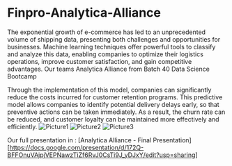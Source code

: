 # Finpro-Analytica-Alliance

The exponential growth of e-commerce has led to an unprecedented volume of shipping data, presenting both challenges and opportunities for businesses. Machine learning techniques offer powerful tools to classify and analyze this data, enabling companies to optimize their logistics operations, improve customer satisfaction, and gain competitive advantages. Our teams Analytica Alliance from Batch 40 Data Science Bootcamp 

Through the implementation of this model, companies can significantly reduce the costs incurred for customer retention programs. This predictive model allows companies to identify potential delivery delays early, so that preventive actions can be taken immediately. As a result, the churn rate can be reduced, and customer loyalty can be maintained more effectively and efficiently.
![Picture1](https://github.com/MufadhaTiohandra/Finpro-Analytica-Alliance/assets/94730568/a97e14e0-e5a8-4d32-9124-ff3e1e1a1f57)
![Picture2](https://github.com/MufadhaTiohandra/Finpro-Analytica-Alliance/assets/94730568/e9a54c25-d8c3-46cd-951f-a2a781d60366)
![Picture3](https://github.com/MufadhaTiohandra/Finpro-Analytica-Alliance/assets/94730568/b03125e2-a5ab-4b7a-9d89-40eb379dfb4f)

Our full presentation in : [Analytica Alliance - Final Presentation][https://docs.google.com/presentation/d/172Q-BFFOnuVAjpjVEPNawzTiZf6RvJ0CsTi9J_yDJxY/edit?usp=sharing]
